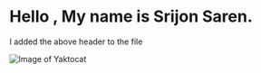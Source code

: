 # Hello , My name is Srijon Saren.
I added the above header to the file

![Image of Yaktocat](https://octodex.github.com/images/yaktocat.png)

